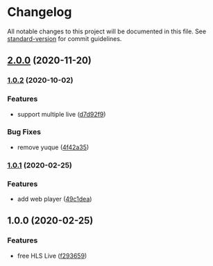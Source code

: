 # Changelog

All notable changes to this project will be documented in this file. See [standard-version](https://github.com/conventional-changelog/standard-version) for commit guidelines.

## [2.0.0](https://github.com/sxzz/free-hls-live/compare/v1.0.2...v2.0.0) (2020-11-20)

### [1.0.2](https://github.com/sxzz/free-hls-live/compare/v1.0.1...v1.0.2) (2020-10-02)


### Features

* support multiple live ([d7d92f9](https://github.com/sxzz/free-hls-live/commit/d7d92f9f3bdb2a8512328150124f564ab9491154))


### Bug Fixes

* remove yuque ([4f42a35](https://github.com/sxzz/free-hls-live/commit/4f42a3533e1baa2d75283f845ce5bcc921a74e84))

### [1.0.1](https://github.com/sxzz/free-hls-live/compare/v1.0.0...v1.0.1) (2020-02-25)


### Features

* add web player ([49c1dea](https://github.com/sxzz/free-hls-live/commit/49c1dea3cea8d6cb50943aff33b46447c13d73ab))

## 1.0.0 (2020-02-25)


### Features

* free HLS Live ([f293659](https://github.com/sxzz/free-hls-live/commit/f293659fa09033500f599dc9a1ec6e3c852e4494))
